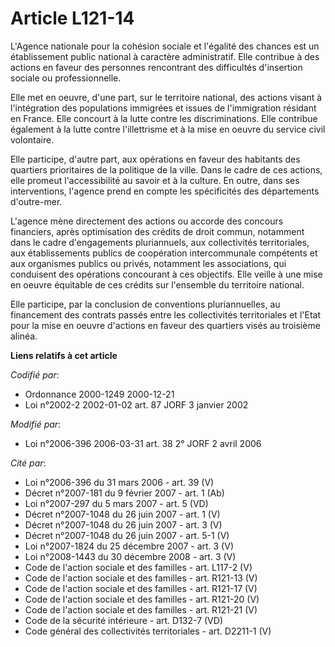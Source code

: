 # Article L121-14

L'Agence nationale pour la cohésion sociale et l'égalité des chances est un établissement public national à caractère
administratif. Elle contribue à des actions en faveur des personnes rencontrant des difficultés d'insertion sociale ou
professionnelle.

Elle met en oeuvre, d'une part, sur le territoire national, des actions visant à l'intégration des populations immigrées et
issues de l'immigration résidant en France. Elle concourt à la lutte contre les discriminations. Elle contribue également à
la lutte contre l'illettrisme et à la mise en oeuvre du service civil volontaire.

Elle participe, d'autre part, aux opérations en faveur des habitants des quartiers prioritaires de la politique de la ville.
Dans le cadre de ces actions, elle promeut l'accessibilité au savoir et à la culture. En outre, dans ses interventions,
l'agence prend en compte les spécificités des départements d'outre-mer.

L'agence mène directement des actions ou accorde des concours financiers, après optimisation des crédits de droit commun,
notamment dans le cadre d'engagements pluriannuels, aux collectivités territoriales, aux établissements publics de
coopération intercommunale compétents et aux organismes publics ou privés, notamment les associations, qui conduisent des
opérations concourant à ces objectifs. Elle veille à une mise en oeuvre équitable de ces crédits sur l'ensemble du territoire
national.

Elle participe, par la conclusion de conventions pluriannuelles, au financement des contrats passés entre les collectivités
territoriales et l'Etat pour la mise en oeuvre d'actions en faveur des quartiers visés au troisième alinéa.

**Liens relatifs à cet article**

_Codifié par_:

  - Ordonnance 2000-1249 2000-12-21
  - Loi n°2002-2 2002-01-02 art. 87 JORF 3 janvier 2002

_Modifié par_:

  - Loi n°2006-396 2006-03-31 art. 38 2° JORF 2 avril 2006

_Cité par_:

  - Loi n°2006-396 du 31 mars 2006 - art. 39 (V)
  - Décret n°2007-181 du 9 février 2007 - art. 1 (Ab)
  - Loi n°2007-297 du 5 mars 2007 - art. 5 (VD)
  - Décret n°2007-1048 du 26 juin 2007 - art. 1 (V)
  - Décret n°2007-1048 du 26 juin 2007 - art. 3 (V)
  - Décret n°2007-1048 du 26 juin 2007 - art. 5-1 (V)
  - Loi n°2007-1824 du 25 décembre 2007 - art. 3 (V)
  - Loi n°2008-1443 du 30 décembre 2008 - art. 3 (V)
  - Code de l'action sociale et des familles - art. L117-2 (V)
  - Code de l'action sociale et des familles - art. R121-13 (V)
  - Code de l'action sociale et des familles - art. R121-17 (V)
  - Code de l'action sociale et des familles - art. R121-20 (V)
  - Code de l'action sociale et des familles - art. R121-21 (V)
  - Code de la sécurité intérieure - art. D132-7 (VD)
  - Code général des collectivités territoriales - art. D2211-1 (V)
